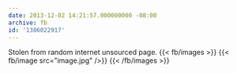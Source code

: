 ```yaml
---
date: 2013-12-02 14:21:57.000000000 -08:00
archive: fb
id: '1386022917'
---
```


Stolen from random internet unsourced page.
{{< fb/images >}}
{{< fb/image src="image.jpg" />}}
{{< /fb/images >}}
